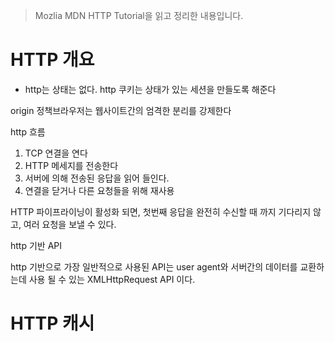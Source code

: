 > Mozlia MDN HTTP Tutorial을 읽고 정리한 내용입니다.

# HTTP 개요



- http는 상태는 없다. http 쿠키는 상태가 있는 세션을 만들도록 해준다



origin 정책브라우저는 웹사이트간의 엄격한 분리를 강제한다



http 흐름 

1. TCP 연결을 연다
2. HTTP 메세지를 전송한다
3. 서버에 의해 전송된 응답을 읽어 들인다. 
4. 연결을 닫거나 다른 요청들을 위해 재사용

HTTP 파이프라이닝이 활성화 되면, 첫번째 응답을 완전히 수신할 때 까지 기다리지 않고, 여러 요청을 보낼 수 있다. 





http 기반 API 

http 기반으로 가장 일반적으로 사용된 API는 user agent와 서버간의 데이터를 교환하는데 사용 될 수 있는 XMLHttpRequest API 이다. 







# HTTP 캐시

